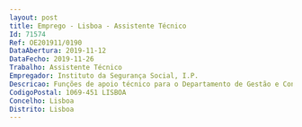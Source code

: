 ```yaml
--- 
layout: post
title: Emprego - Lisboa - Assistente Técnico
Id: 71574
Ref: OE201911/0190
DataAbertura: 2019-11-12
DataFecho: 2019-11-26
Trabalho: Assistente Técnico
Empregador: Instituto da Segurança Social, I.P.
Descricao: Funções de apoio técnico para o Departamento de Gestão e Controlo Financeiro do ISS, IP
CodigoPostal: 1069-451 LISBOA
Concelho: Lisboa
Distrito: Lisboa
--- 
```

